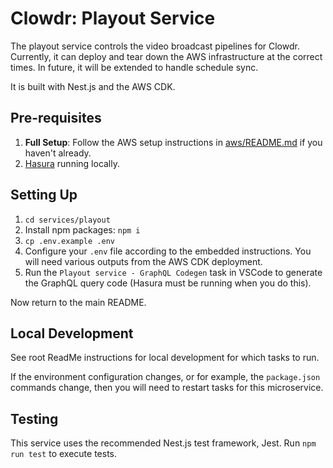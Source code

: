 # Clowdr: Playout Service

The playout service controls the video broadcast pipelines for Clowdr. Currently, it can deploy and tear down the AWS infrastructure at the correct times. In future, it will be extended to handle schedule sync.

It is built with Nest.js and the AWS CDK.

## Pre-requisites

1. **Full Setup**: Follow the AWS setup instructions in
   [aws/README.md](../../aws/README.md) if you haven't already.
1. [Hasura](../../hasura/README.md) running locally.

## Setting Up

1. `cd services/playout`
1. Install npm packages: `npm i`
1. `cp .env.example .env`
1. Configure your `.env` file according to the embedded instructions. You will need various outputs from the AWS CDK deployment.
1. Run the `Playout service - GraphQL Codegen` task in VSCode to generate the GraphQL query code (Hasura must be running when you do this).

Now return to the main README.

## Local Development

See root ReadMe instructions for local development for which tasks to run.

If the environment configuration changes, or for example, the `package.json`
commands change, then you will need to restart tasks for this microservice.

## Testing

This service uses the recommended Nest.js test framework, Jest. Run `npm run test` to execute tests.
